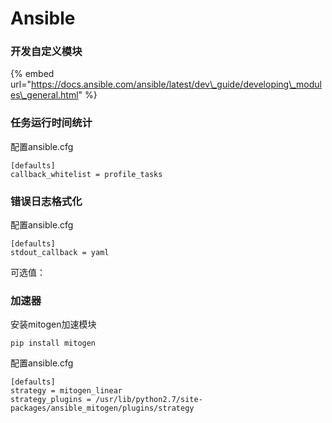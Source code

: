 # Ansible

### 开发自定义模块

{% embed url="https://docs.ansible.com/ansible/latest/dev\_guide/developing\_modules\_general.html" %}

### 任务运行时间统计

配置ansible.cfg

```text
[defaults]
callback_whitelist = profile_tasks
```

### 错误日志格式化

配置ansible.cfg

```text
[defaults]
stdout_callback = yaml
```

可选值：

### 加速器

安装mitogen加速模块

```text
pip install mitogen
```

配置ansible.cfg

```text
[defaults]
strategy = mitogen_linear
strategy_plugins = /usr/lib/python2.7/site-packages/ansible_mitogen/plugins/strategy
```

